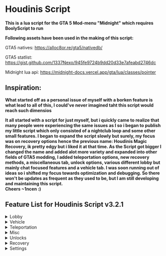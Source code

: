 # Houdinis Script

**This is a lua script for the GTA 5 Mod-menu "Midnight" which requires BoolyScript to run**

**Following assets have been used in the making of this script:** 

GTA5 natives: https://alloc8or.re/gta5/nativedb/

GTA5 statlist: https://gist.github.com/1337Nexo/945fe9724b9dd20d33e7afeabd2746dc

Midnight lua api: https://midnight-docs.vercel.app/gta/lua/classes/pointer

## Inspiration:
**What started off as a personal issue of myself with a borken feature is what lead to all of this, I could've never imagined taht this script would reach such dimensios**

**It all started with a script for just myself, but i quickly came to realize that many people were experiencing the same issues as I so i began to publish my little script which only consisted of a nightclub loop and some other small features. I began to expand the script slowly but surely, my focus was on recovery options hence the previous name: Houdinis Magic Recovery, ik pretty edgy but i liked it at that time. As the Script got bigger I changed the name and added alot more variety and expanded into other fields of GTA5 modding, I added teleportation options, new recovery methods, a miscellaneous tab, unlock options, various different lobby but mainly chat focused features and a vehicle tab. I was soon running out of ideas so i shifted my focus towards optimization and debugging. So there won't be updates as frequent as they used to be, but I am still developing and maintaining this script.
<br>Cheers ~1ncen :)**</br>

## **Feature List for Houdinis Script v3.2.1**

<details>
<summary>Lobby</summary>
  
  - Let's sing (choose from 4 songs)
    
  - Chat commands
    - Print chat commands to console
    - New chat commands
    - Choose from 7 different premade prefixes 
    - Choose a fully customizeable prefix 
    - Choose from 3 different response Chats
      
</details>

<details>
<summary>Vehicle</summary>
  
  - No collision jet (Spawns a F-160 Raiju with no world collision)
    
  - Choose a custom map size while in jets
    
  - Remove opressor mk2 cooldown
    
</details>

<details>
<summary>Teleportation</summary>

- Bunker teleports
   
  - Zancudo Bunker
  - Route 68 Bunker
  - Oilfields Bunker
  - Desert Bunker
  - Smoke Tree Bunker
  - Scrapyard Bunker
  - Grapeseed Bunker
  - Paleto Bunker
  - Route 1 Bunker
  - Farmhouse Bunker
  - Raton Canyon Bunker      
  
- Facility teleports
  
  - Paleto Bay Facility
  - Mount Gorod Facility
  - Sandy Shores Facility
  - Zancudo River Facility
  - Grand Senora Desert Facility
  - Lago Zancudo Facility
  - Route 68 Facility
  - Ron Alternates Wind Farm Facility
  - Land Act Reservoir Facility
  
- Nightclub teleports
  
  - LSIA Nightclub
  - Cypress Flats Nightclub
  - Del Perro Nightclub
  - Elysian Island Nightclub
  - La Mesa Nightclub
  - Mission Row Nightclub
  - Strawberry Nightclub
  - Vespucci Nightclub
  - Vinewood Nightclub
  - Vinewood West Nightclub

- Apartment teleports
    
  - Some GTA:O apartments (IPL's required)
  
- Business teleports
    
  - Arcade safe
  - Arcade business monitor
  - Nightclub office
  - Meth lab computer
  - Cocaine lockup computer
  - Weed farm computer
  - Counterfeit cash factory computer
  - Document forgery computer
  - Gunrunning Bunker computer
  - Hangar computer

- CEO Office teleprots
  
  - Mazebank tower teleports
  - Arcadius Business Center teleports
  - Lom Bank teleports
  - Mazebank west teleports

- Underwater locations
  
  - Teleports for some neat underwater locations (SP + MP)

- M14 locations
    
  - All 10 possible M14 event locations

- Gunvan locations
    
  - All 30 daily Gunvan locations
  
- Drug Dealer locations
    
  - All 50 daily Drug Dealer locations
  
</details>

<details>
<summary>Misc</summary>
  
  - CEO/MC
    - Automatically become CEO
    - Automatically become MC President
      
  - Cooldowns
    - Remove CEO/VIP work cooldown
    - Remove dax work cooldown
    - Remove oribtal cannon cooldown 
    - Remove CEO vehicle cooldown
    - Remove kosatka missile cooldown/range
      
  - Multipliers
    - RP multiplier (1-30x)
    - AP multiplier (1-30x)
      
  - Money correction
    - Set overall expenses
    - Set overall income
      
  - Online services
    - Request service (M.O.C, Avenger, TerrorByte, Kosatka, Dinghy, Acid Lab, Acid Lab Bike, Ballistic equipment, Ammo drop)      
    - Report viewer

</details>

<details>
<summary>Unlocks</summary>
  
  - Unlock collectibles (permanently and temporarily)
    
    - Unlock all
    - Action figure
    - LD organics
    - Playing cards
    - Signal jammers
    - Treasure chests
    - Snowmen
    - Buried stashes
    - Hidden caches
    - Jack o lantern
    - Movie props
   
  - Unlock vehicle trade prices
    
  - Unlock flight school gold medals
    
  - Unlock gunvan guns
    
  - Unlock shooting range rewards

</details>

<details>
<summary>Recovery</summary>
  
  - Nightclub recovery
    
    - Teleport to nightclub safe
    - Max nightclub popularity
    - Clear nightclub earnings
    - AFK nightclub loop (300k / 4s)
    - Fast nightclub loop (300k / 1s)
    - Max nightclub payout
    - Reset nightclub payout
      
  - Business recovery

    - Resupply Counterfit Cash Factory
    - Resupply Cocaine Lockup
    - Resupply Meth Lab
    - Resupply Weed Farm
    - Resupply Document Forgery Office
    - Resupply Gunrunning Bunker
          
    - Business helper
      
       - Notify you about your Nightclub
       - Display and Update Nightclub info

  - Warehouse recovery
    
    - Clear warehouse sells
    - Clear warehouse earnings
    - Bypass cargo buy cooldown
    - Bypass cargo sell cooldown
    - Fill cargo warehouse
    - Auto complete cargo sell mission
    - Auto start cargo sell mission
      
  - Story mode recovery
    
    - Select story mode character (Michael, Franklin, Trevor, All) 
    - Select money amount (0 - 2147483646)
    - Select loop amount (1 - random)
    - Money loop
      
</details>

<details>
<summary>Settings</summary>

  - Added feature list
    
  - Changelogs tab
    
  - Choose from 13 different menu themes

</details>

